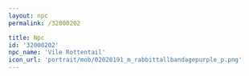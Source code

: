 ```yaml
---
layout: npc
permalink: /32000202

title: Npc
id: '32000202'
npc_name: 'Vile Rottentail'
icon_url: 'portrait/mob/02020191_m_rabbittallbandagepurple_p.png'
---
```

